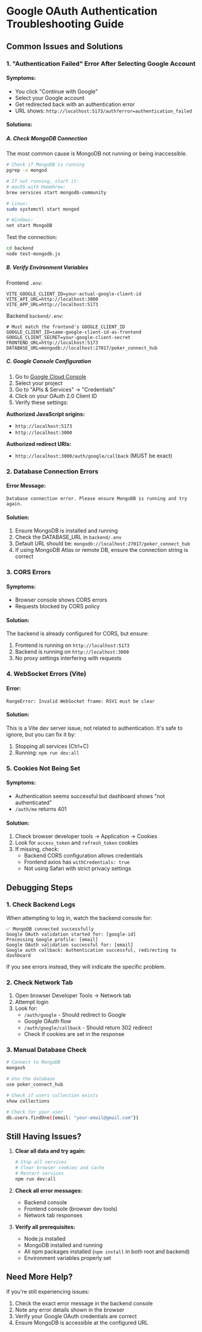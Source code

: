 # Google OAuth Authentication Troubleshooting Guide

## Common Issues and Solutions

### 1. "Authentication Failed" Error After Selecting Google Account

#### Symptoms:
- You click "Continue with Google"
- Select your Google account
- Get redirected back with an authentication error
- URL shows: `http://localhost:5173/auth?error=authentication_failed`

#### Solutions:

##### A. Check MongoDB Connection
The most common cause is MongoDB not running or being inaccessible.

```bash
# Check if MongoDB is running
pgrep -x mongod

# If not running, start it:
# macOS with Homebrew:
brew services start mongodb-community

# Linux:
sudo systemctl start mongod

# Windows:
net start MongoDB
```

Test the connection:
```bash
cd backend
node test-mongodb.js
```

##### B. Verify Environment Variables

Frontend `.env`:
```env
VITE_GOOGLE_CLIENT_ID=your-actual-google-client-id
VITE_API_URL=http://localhost:3000
VITE_APP_URL=http://localhost:5173
```

Backend `backend/.env`:
```env
# Must match the frontend's GOOGLE_CLIENT_ID
GOOGLE_CLIENT_ID=same-google-client-id-as-frontend
GOOGLE_CLIENT_SECRET=your-google-client-secret
FRONTEND_URL=http://localhost:5173
DATABASE_URL=mongodb://localhost:27017/poker_connect_hub
```

##### C. Google Console Configuration

1. Go to [Google Cloud Console](https://console.cloud.google.com/)
2. Select your project
3. Go to "APIs & Services" → "Credentials"
4. Click on your OAuth 2.0 Client ID
5. Verify these settings:

**Authorized JavaScript origins:**
- `http://localhost:5173`
- `http://localhost:3000`

**Authorized redirect URIs:**
- `http://localhost:3000/auth/google/callback` (MUST be exact)

### 2. Database Connection Errors

#### Error Message:
`Database connection error. Please ensure MongoDB is running and try again.`

#### Solution:
1. Ensure MongoDB is installed and running
2. Check the DATABASE_URL in `backend/.env`
3. Default URL should be: `mongodb://localhost:27017/poker_connect_hub`
4. If using MongoDB Atlas or remote DB, ensure the connection string is correct

### 3. CORS Errors

#### Symptoms:
- Browser console shows CORS errors
- Requests blocked by CORS policy

#### Solution:
The backend is already configured for CORS, but ensure:
1. Frontend is running on `http://localhost:5173`
2. Backend is running on `http://localhost:3000`
3. No proxy settings interfering with requests

### 4. WebSocket Errors (Vite)

#### Error:
`RangeError: Invalid WebSocket frame: RSV1 must be clear`

#### Solution:
This is a Vite dev server issue, not related to authentication. It's safe to ignore, but you can fix it by:
1. Stopping all services (Ctrl+C)
2. Running: `npm run dev:all`

### 5. Cookies Not Being Set

#### Symptoms:
- Authentication seems successful but dashboard shows "not authenticated"
- `/auth/me` returns 401

#### Solution:
1. Check browser developer tools → Application → Cookies
2. Look for `access_token` and `refresh_token` cookies
3. If missing, check:
   - Backend CORS configuration allows credentials
   - Frontend axios has `withCredentials: true`
   - Not using Safari with strict privacy settings

## Debugging Steps

### 1. Check Backend Logs
When attempting to log in, watch the backend console for:
```
✅ MongoDB connected successfully
Google OAuth validation started for: [google-id]
Processing Google profile: [email]
Google OAuth validation successful for: [email]
Google auth callback: Authentication successful, redirecting to dashboard
```

If you see errors instead, they will indicate the specific problem.

### 2. Check Network Tab
1. Open browser Developer Tools → Network tab
2. Attempt login
3. Look for:
   - `/auth/google` - Should redirect to Google
   - Google OAuth flow
   - `/auth/google/callback` - Should return 302 redirect
   - Check if cookies are set in the response

### 3. Manual Database Check
```bash
# Connect to MongoDB
mongosh

# Use the database
use poker_connect_hub

# Check if users collection exists
show collections

# Check for your user
db.users.findOne({email: "your-email@gmail.com"})
```

## Still Having Issues?

1. **Clear all data and try again:**
   ```bash
   # Stop all services
   # Clear browser cookies and cache
   # Restart services
   npm run dev:all
   ```

2. **Check all error messages:**
   - Backend console
   - Frontend console (browser dev tools)
   - Network tab responses

3. **Verify all prerequisites:**
   - Node.js installed
   - MongoDB installed and running
   - All npm packages installed (`npm install` in both root and backend)
   - Environment variables properly set

## Need More Help?

If you're still experiencing issues:
1. Check the exact error message in the backend console
2. Note any error details shown in the browser
3. Verify your Google OAuth credentials are correct
4. Ensure MongoDB is accessible at the configured URL